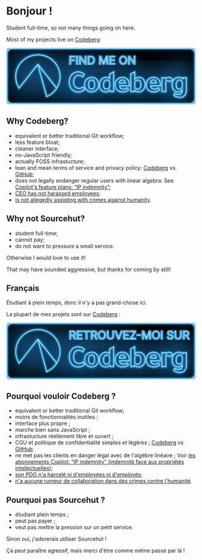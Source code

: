 <!-- markdownlint-disable-next-line no-trailing-punctuation -->
# Bonjour !

Student full-time, so not many things going on here.

Most of my projects live on [Codeberg]:

[![FIND ME ON Codeberg](./img/codeberg.svg)][codeberg-xlacroixx]

## Why Codeberg?

- equivalent or better traditional Git workflow;
- less feature bloat;
- cleaner interface;
- no-JavaScript friendly;
- actually FOSS infrastucture;
- lean and mean terms of service and privacy policy:
    [Codeberg][tosdr-codeberg] vs. [GitHub][tosdr-github];
- does not legally endanger regular users with linear algebra:
    See [Copilot's feature plans: “IP indemnity”][copilot-features];
- [CEO has not harassed employees][harass];
- [is not allegedly assisting with crimes against humanity][crime].

## Why not Sourcehut?

- student full-time;
- cannot pay;
- do not want to pressure a small service.

Otherwise I would love to use it!

That may have sounded aggressive, but thanks for coming by still!

## Français

Étudiant à plein temps, donc il n'y a pas grand-chose ici.

La plupart de mes projets sont sur [Codeberg] :

[![RETROUVEZ-MOI SUR Codeberg](./img/codeberg-fr_FR.svg)][codeberg-xlacroixx]

## Pourquoi vouloir Codeberg ?

- equivalent or better traditional Git workflow;
- moins de fonctionnalités inutiles ;
- interface plus propre ;
- marche bien sans JavaScript ;
- infrastucture réellement libre et ouvert ;
- CGU et politique de confidentialité simples et légères ;
    [Codeberg][tosdr-codeberg] vs [GitHub][tosdr-github];
- ne met pas les clients en danger légal avec de l'algèbre linéaire ;
    Voir [les abonnements Copilot: “IP indemnity”
    (indemnité face aux propriétés intellectuelles)][copilot-features];
- [son PDG n'a harcelé ni d'employées ni d'employés][harass];
- [n'a aucune rumeur de collaboration dans des crimes contre l'humanité][crime].

## Pourquoi pas Sourcehut ?

- étudiant plein temps ;
- peut pas payer ;
- veut pas mettre la pression sur un petit service.

Sinon oui, j'adorerais utiliser Sourcehut !

Ça peut paraître agressif, mais merci d'être comme même passé par là !

[codeberg]: https://codeberg.org
[codeberg-xlacroixx]: https://codeberg.org/xlacroixx
[copilot-features]: https://github.com/features/copilot
[crime]: https://en.wikipedia.org/wiki/GitHub#ICE_contract
[harass]: https://en.wikipedia.org/wiki/GitHub#Harassment_allegations
[tosdr-codeberg]: https://tosdr.org/en/service/3370
[tosdr-github]: https://tosdr.org/en/service/297
